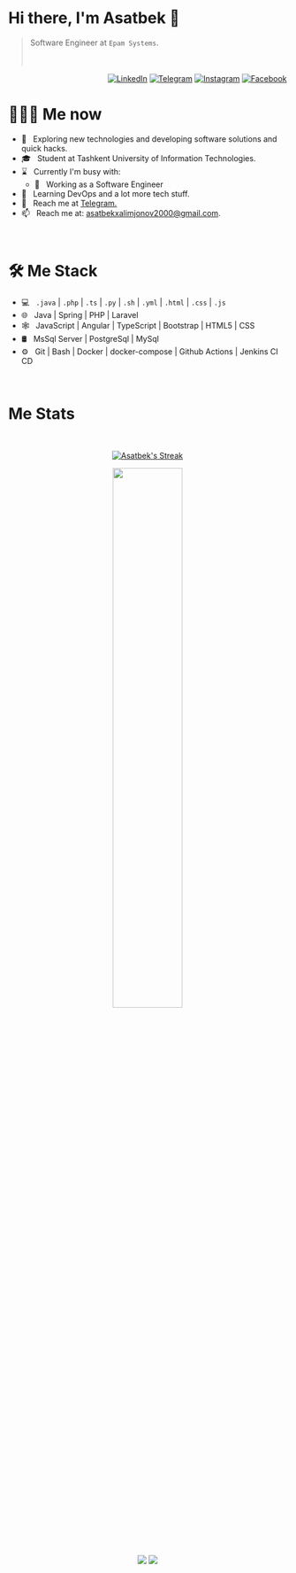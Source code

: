 <a href="https://t.me/AsadbekXalimjonov"></a>

# Hi there, I'm Asatbek 👋

> Software Engineer at `Epam Systems`.
<br/><br/><br/>

<p align="end">
<a href="https://www.linkedin.com/in/asatbekxalimjonov/"><img alt="LinkedIn" src="https://img.shields.io/badge/LinkedIn-gray?style=flat-square&logo=linkedin"></a>
<a href="https://t.me/AsadbekXalimjonov"><img alt="Telegram" src="https://img.shields.io/badge/telegram-gray?style=flat-square&logo=telegram"></a>
<a href="https://instagram.com/asadbekcs"><img alt="Instagram" src="https://img.shields.io/badge/instagram-gray?style=flat-square&logo=instagram"></a>
<a href="https://facebook.com/asadbekCS"><img alt="Facebook" src="https://img.shields.io/badge/facebook-gray?style=flat-square&logo=facebook"></a>
</p>

<h1> 👨🏻‍💻 Me now </h1>

- 🤔 &nbsp; Exploring new technologies and developing software solutions and quick hacks.
- 🎓 &nbsp; Student at Tashkent University of Information Technologies.
- ⌛️ &nbsp; Currently I'm busy with:
  - 💼 &nbsp; Working as a Software Engineer
- 🌱 &nbsp; Learning DevOps and a lot more tech stuff.
- 📝 &nbsp; Reach me at [Telegram.](https://t.me/AsadbekXalimjonov)
- 📫 &nbsp; Reach me at: asatbekxalimjonov2000@gmail.com.

<br/>

<h1>🛠 Me Stack</h1>

- 💻 &nbsp; `.java` | `.php` | `.ts` | `.py` | `.sh` | `.yml` | `.html` | `.css` | `.js`
- 🌐 &nbsp; Java | Spring | PHP | Laravel
- 🕸 &nbsp; JavaScript | Angular | TypeScript | Bootstrap | HTML5 | CSS
- 🛢 &nbsp; MsSql Server | PostgreSql | MySql
- ⚙️ &nbsp; Git | Bash | Docker | docker-compose | Github Actions | Jenkins CI CD

<br/>

<h1>Me Stats</h1>

<div align="center">
<div>
 <br/>

[![Asatbek's Streak](https://github-readme-streak-stats.herokuapp.com?user=asatbekDeveloper&theme=dark&date_format=M%20j%5B%2C%20Y%5D&border=FFFFFF&ring=3722DD)](https://git.io/streak-stats)

<p align="center">
    <a href="https://leetcode.com/asatbek/"><img width="50%" src="https://leetcode.card.workers.dev/asatbek?theme=dark&font=baloo&extension=null&border=2&border_radius=8"></a>
</p>
  
[![](https://komarev.com/ghpvc/?username=asatbekDeveloper&color=orange&label=Profile%20Views)](https://github.com/asatbekDeveloper/asatbekDeveloper)
[![](https://img.shields.io/github/followers/asatbekDeveloper?label=GitHub%20Followers)](https://github.com/asatbekDeveloper)
